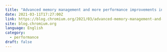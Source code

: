 ```yaml
---
title: "Advanced memory management and more performance improvements in M89"
date: 2021-03-11T17:27:00Z
link: https://blog.chromium.org/2021/03/advanced-memory-management-and-more.html?utm_medium=RSS&utm_source=news.12bit.vn
site: blog.chromium.org
language: English
category:
  - performance
draft: false
---
```

